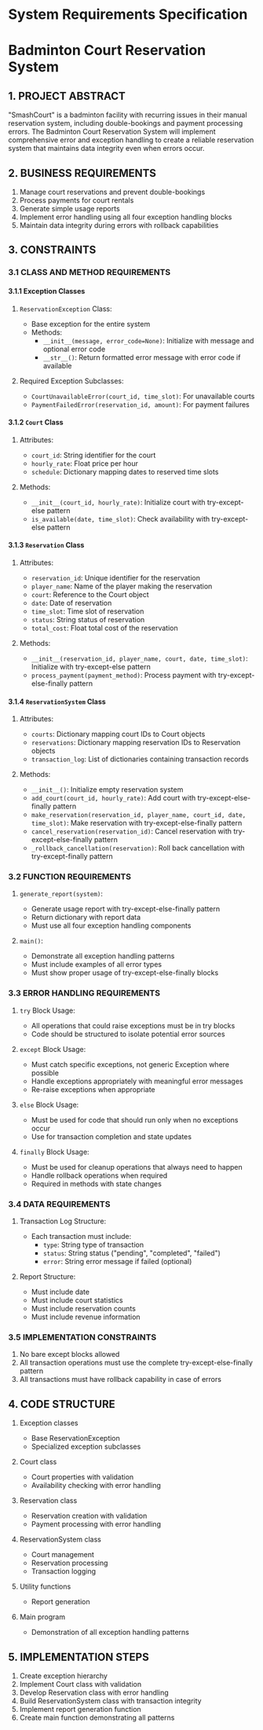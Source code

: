 # System Requirements Specification
# Badminton Court Reservation System

## 1. PROJECT ABSTRACT
"SmashCourt" is a badminton facility with recurring issues in their manual reservation system, including double-bookings and payment processing errors. The Badminton Court Reservation System will implement comprehensive error and exception handling to create a reliable reservation system that maintains data integrity even when errors occur.

## 2. BUSINESS REQUIREMENTS
1. Manage court reservations and prevent double-bookings
2. Process payments for court rentals
3. Generate simple usage reports
4. Implement error handling using all four exception handling blocks
5. Maintain data integrity during errors with rollback capabilities

## 3. CONSTRAINTS

### 3.1 CLASS AND METHOD REQUIREMENTS

#### 3.1.1 Exception Classes
1. `ReservationException` Class:
   - Base exception for the entire system
   - Methods:
     - `__init__(message, error_code=None)`: Initialize with message and optional error code
     - `__str__()`: Return formatted error message with error code if available

2. Required Exception Subclasses:
   - `CourtUnavailableError(court_id, time_slot)`: For unavailable courts
   - `PaymentFailedError(reservation_id, amount)`: For payment failures

#### 3.1.2 `Court` Class
1. Attributes:
   - `court_id`: String identifier for the court
   - `hourly_rate`: Float price per hour
   - `schedule`: Dictionary mapping dates to reserved time slots

2. Methods:
   - `__init__(court_id, hourly_rate)`: Initialize court with try-except-else pattern
   - `is_available(date, time_slot)`: Check availability with try-except-else pattern

#### 3.1.3 `Reservation` Class
1. Attributes:
   - `reservation_id`: Unique identifier for the reservation
   - `player_name`: Name of the player making the reservation
   - `court`: Reference to the Court object
   - `date`: Date of reservation
   - `time_slot`: Time slot of reservation
   - `status`: String status of reservation
   - `total_cost`: Float total cost of the reservation

2. Methods:
   - `__init__(reservation_id, player_name, court, date, time_slot)`: Initialize with try-except-else pattern
   - `process_payment(payment_method)`: Process payment with try-except-else-finally pattern

#### 3.1.4 `ReservationSystem` Class
1. Attributes:
   - `courts`: Dictionary mapping court IDs to Court objects
   - `reservations`: Dictionary mapping reservation IDs to Reservation objects
   - `transaction_log`: List of dictionaries containing transaction records

2. Methods:
   - `__init__()`: Initialize empty reservation system
   - `add_court(court_id, hourly_rate)`: Add court with try-except-else-finally pattern
   - `make_reservation(reservation_id, player_name, court_id, date, time_slot)`: Make reservation with try-except-else-finally pattern
   - `cancel_reservation(reservation_id)`: Cancel reservation with try-except-else-finally pattern
   - `_rollback_cancellation(reservation)`: Roll back cancellation with try-except-finally pattern

### 3.2 FUNCTION REQUIREMENTS

1. `generate_report(system)`:
   - Generate usage report with try-except-else-finally pattern
   - Return dictionary with report data
   - Must use all four exception handling components

2. `main()`:
   - Demonstrate all exception handling patterns
   - Must include examples of all error types
   - Must show proper usage of try-except-else-finally blocks

### 3.3 ERROR HANDLING REQUIREMENTS

1. `try` Block Usage:
   - All operations that could raise exceptions must be in try blocks
   - Code should be structured to isolate potential error sources

2. `except` Block Usage:
   - Must catch specific exceptions, not generic Exception where possible
   - Handle exceptions appropriately with meaningful error messages
   - Re-raise exceptions when appropriate

3. `else` Block Usage:
   - Must be used for code that should run only when no exceptions occur
   - Use for transaction completion and state updates

4. `finally` Block Usage:
   - Must be used for cleanup operations that always need to happen
   - Handle rollback operations when required
   - Required in methods with state changes

### 3.4 DATA REQUIREMENTS

1. Transaction Log Structure:
   - Each transaction must include:
     - `type`: String type of transaction
     - `status`: String status ("pending", "completed", "failed")
     - `error`: String error message if failed (optional)

2. Report Structure:
   - Must include date
   - Must include court statistics
   - Must include reservation counts
   - Must include revenue information

### 3.5 IMPLEMENTATION CONSTRAINTS

1. No bare except blocks allowed
2. All transaction operations must use the complete try-except-else-finally pattern
3. All transactions must have rollback capability in case of errors

## 4. CODE STRUCTURE

1. Exception classes
   - Base ReservationException
   - Specialized exception subclasses

2. Court class
   - Court properties with validation
   - Availability checking with error handling

3. Reservation class
   - Reservation creation with validation
   - Payment processing with error handling

4. ReservationSystem class
   - Court management
   - Reservation processing
   - Transaction logging

5. Utility functions
   - Report generation

6. Main program
   - Demonstration of all exception handling patterns

## 5. IMPLEMENTATION STEPS

1. Create exception hierarchy
2. Implement Court class with validation
3. Develop Reservation class with error handling
4. Build ReservationSystem class with transaction integrity
5. Implement report generation function
6. Create main function demonstrating all patterns